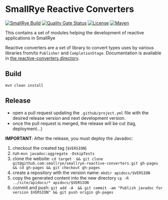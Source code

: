 # SmallRye Reactive Converters

[![SmallRye Build](https://github.com/smallrye/smallrye-reactive-converters/actions/workflows/build.yml/badge.svg)](https://github.com/smallrye/smallrye-reactive-converters/actions/workflows/build.yml)
[![Quality Gate Status](https://sonarcloud.io/api/project_badges/measure?project=smallrye_smallrye-reactive-converters&metric=alert_status)](https://sonarcloud.io/dashboard?id=smallrye_smallrye-reactive-converters)
[![License](https://img.shields.io/github/license/smallrye/smallrye-fault-tolerance.svg)](http://www.apache.org/licenses/LICENSE-2.0)
[![Maven](https://img.shields.io/maven-central/v/io.smallrye.reactive/smallrye-reactive-utilities-projects?color=green)]()

This contains a set of modules helping the development of reactive applications in SmallRye 

Reactive converters are a set of library to convert types uses by various libraries from/to `Publisher` and `CompletionStage`.
Documentation is available in [the reactive-converters directory](./reactive-converters/readme.adoc).

## Build

`mvn clean install`

## Release

- open a pull request updating the `.github/project.yml` file with the desired release version and next development version.
- once the pull request is merged, the release will be cut (tag, deployment...)

**IMPORTANT**: After the release, you must deploy the Javadoc:

1. checkout the created tag (`$VERSION`)
2. run `mvn javadoc:aggregate -DskipTests`
3. clone the website: `cd target  && git clone git@github.com:smallrye/smallrye-reactive-converters.git gh-pages  && cd gh-pages && git checkout gh-pages`
4. create a repository with the version name: `mkdir apidocs/$VERSION`
5. copy the generated content into the new directory `cp -R ../site/apidocs/* apidocs/$VERSION`
6. commit and push: `git add -A  && git commit -am "Publish javadoc for version $VERSION" && git push origin gh-pages`

